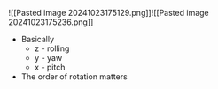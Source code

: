 ![[Pasted image 20241023175129.png]]![[Pasted image 20241023175236.png]]
- Basically
	- z - rolling
	- y - yaw
	- x - pitch
- The order of rotation matters

